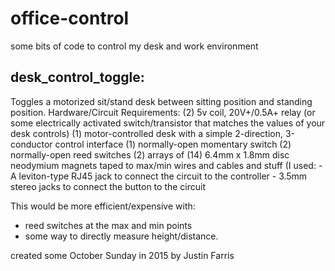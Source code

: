 # office-control
some bits of code to control my desk and work environment

## desk_control_toggle:
 Toggles a motorized sit/stand desk between sitting position and standing position.
 Hardware/Circuit Requirements:
   (2) 5v coil, 20V+/0.5A+ relay (or some electrically activated switch/transistor that matches the values of your desk controls)
   (1) motor-controlled desk with a simple 2-direction, 3-conductor control interface
   (1) normally-open momentary switch
   (2) normally-open reed switches
   (2) arrays of (14) 6.4mm x 1.8mm disc neodymium magnets taped to max/min
   wires and cables and stuff
   (I used:
     - A leviton-type RJ45 jack to connect the circuit to the controller
     - 3.5mm stereo jacks to connect the button to the circuit

 This would be more efficient/expensive with:
   - reed switches at the max and min points
   - some way to directly measure height/distance.

 created some October Sunday in 2015
 by Justin Farris

